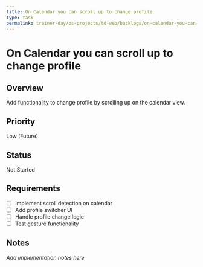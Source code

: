 ```yaml
---
title: On Calendar you can scroll up to change profile
type: task
permalink: trainer-day/os-projects/td-web/backlogs/on-calendar-you-can-scroll-up-to-change-profile
---
```


# On Calendar you can scroll up to change profile

## Overview
Add functionality to change profile by scrolling up on the calendar view.

## Priority
Low (Future)

## Status
Not Started

## Requirements
- [ ] Implement scroll detection on calendar
- [ ] Add profile switcher UI
- [ ] Handle profile change logic
- [ ] Test gesture functionality

## Notes
_Add implementation notes here_